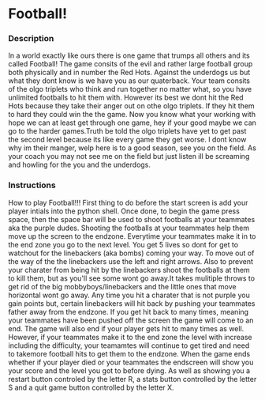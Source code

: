 # Football!

### Description 

 In a world exactly like ours there is one game that trumps all others and its called Football! The game consits of the evil and rather large football group both physically and in number the Red Hots. Against the underdogs us but what they dont know is we have you as our quaterback. Your team consits of the olgo triplets who think and run together no matter what, so you have unlimited footballs to hit them with. However its best we dont hit the Red Hots because they take their anger out on othe olgo triplets. If they hit them to hard they could win the the game. Now you know what your working with hope we can at least get through one game, hey if your good maybe we can go to the harder games.Truth be told the olgo triplets have yet to get past the second level because its like every game they get worse. I dont know why im their manger, welp here is to a good season, see you on the field. As your coach you may not see me on the field but just listen ill be screaming and howling for the you and the underdogs.  
 
### Instructions

How to play Football!!! First thing to do before the start screen is add your player intials into the python shell. Once done, to begin the game press space, then the space bar will be used to shoot footballs at your teammates aka the purple dudes. Shooting the footballs at your teammates help them move up the screen to the endzone. Everytime your teammates make it in to the end zone you go to the next level. You get 5 lives so dont for get to watchout for the linebackers (aka bombs) coming your way. To move out of the way of the the linebackers use the left and right arrows. Also to prevent your charater from being hit by the linebackers shoot the footballs at them to kill them, but as you'll see some wont go away.It takes mulitiple throws to get rid of the big mobbyboys/linebackers and the little ones that move horizontal wont go away. Any time you hit a charater that is not purple you gain points but, certain linebackers will hit back by pushing your teammates father away from the endzone. If you get hit back to many times, meaning your teammates have been pushed off the screen the game will come to an end. The game will also end if your player gets hit to many times as well. However, if your teammates make it to the end zone the level with increase including the difficulty, your teamamtes will continue to get tired and need to takemore football hits to get them to the endzone. When the game ends whether if your player died or your teammates the endscreen will show you your score and  the level you got to before dying. As well as showing you a restart button controled by the letter R, a stats button controlled by the letter S and a quit game button controlled by the letter X.   


